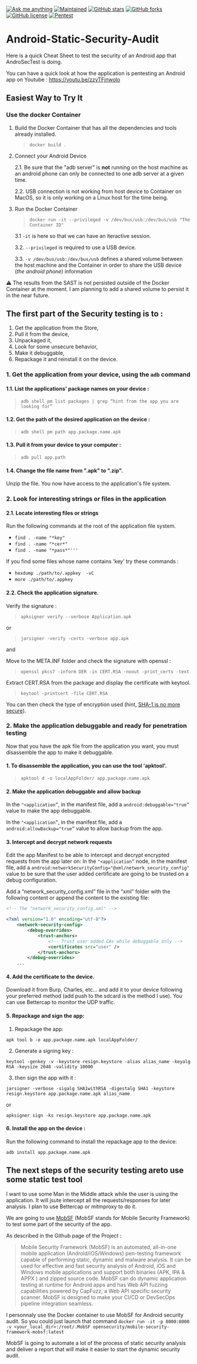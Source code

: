 
<a href="https://github.com/Shosta/androSecTest/stargazers"><img alt="Ask me anything" src="https://img.shields.io/static/v1.svg?label=Ask%20me&message=anything&color=green"></a>
<a href="https://github.com/Shosta/androSecTest/stargazers"><img alt="Maintained" src="https://img.shields.io/static/v1.svg?label=Maintained?&message=Yes&color=Blue"></a>
<a href="https://github.com/Shosta/androSecTest/stargazers"><img alt="GitHub stars" src="https://img.shields.io/github/stars/Shosta/androSecTest.svg?style=social"></a>
<a href="https://github.com/Shosta/androSecTest/network"><img alt="GitHub forks" src="https://img.shields.io/github/forks/Shosta/androSecTest.svg?style=social"></a>
<a href="https://github.com/Shosta/androSecTest/blob/master/LICENSE.md"><img alt="GitHub license" src="https://img.shields.io/github/license/Shosta/androSecTest.svg?color=green&style=flat-square"></a>
<a href="https://github.com/Shosta/androSecTest/stargazers"><img alt="Pentest" src="https://img.shields.io/static/v1.svg?label=Pentest&message=Your%20App&color=green&logo=Android"></a>

 
 # Android-Static-Security-Audit

Here is a quick Cheat Sheet to test the security of an Android app that AndroSecTest is doing.

You can have a quick look at how the application is pentesting an Android app on Youtube : https://youtu.be/zzyTFjnwolo

## Easiest Way to Try It 

### Use the docker Container

1. Build the Docker Container that has all the dependencies and tools already installed.
    > `docker build .`

2. Connect your Android Device

    2.1. Be sure that the "adb server" is **not** running on the host machine as an android phone can only be connected to one adb server at a given time.
    
    2.2. USB connection is not working from host device to Container on MacOS, so it is only working on a Linux host for the time being.

3. Run the Docker Container
    > `docker run -it --privileged -v /dev/bus/usb:/dev/bus/usb "The Container ID"`

    3.1 `-it` is here so that we can have an iteractive session.

    3.2. `--privileged` is required to use a USB device.

    3.3. `-v /dev/bus/usb:/dev/bus/usb` defines a shared volume between the host machine and the Container in order to share the USB device (*the android phone*) information

⚠️ The results from the SAST is not persisted outside of the Docker Container at the moment.
I am planning to add a shared volume to persist it in the near future.

## The first part of the Security testing is to :
1. Get the application from the Store,
1. Pull it from the device,
1. Unpackaged it,
1. Look for some unsecure behavior,
1. Make it debuggable,
1. Repackage it and reinstall it on the device.

### 1. Get the application from your device, using the `adb` command
#### 1.1. List the applications' package names on your device :
> `adb shell pm list packages | grep “hint from the app you are looking for”`

#### 1.2. Get the path of the desired application on the device : 
> `adb shell pm path app.package.name.apk`

#### 1.3. Pull it from your device to your computer :
> `adb pull app.path`


#### 1.4. Change the file name from ".apk" to ".zip".
Unzip the file.
You now have access to the application's file system.

### 2. Look for interesting strings or files in the application 
#### 2.1. Locate interesting files or strings
Run the following commands at the root of the application file system.
* `find . -name "*key"`
* `find . -name "*cer*"`
* `find . -name "*pass*"'''`

If you find some files whose name contains 'key' try these commands :
* `hexdump ./path/to/.appkey  -vC`
* `more ./path/to/.appkey `


#### 2.2. Check the application signature.

Verify the signature : 
> `apksigner verify --verbose Application.apk`

or
> `jarsigner -verify -certs -verbose app.apk`

and

Move to the META.INF folder and check the signature with openssl : 
> `openssl pkcs7 -inform DER -in CERT.RSA -noout -print_certs -text`

Extract CERT.RSA from the package and display the certificate with keytool. 
> `keytool -printcert -file CERT.RSA `

You can then check the type of encryption used (hint, [SHA-1 is no more secure](https://shattered.io)).


### 2. Make the application debuggable and ready for penetration testing

Now that you have the apk file from the application you want, you must disassemble the app to make it debuggable.

#### 1. To disassemble the application, you can use the tool 'apktool'.

>`apktool d -o localAppFolder/ app.package.name.apk`

#### 2. Make the application debuggable and allow backup

In the `"<application”`, in the manifest file, add a `android:debuggable="true”` value to make the app debuggable.

In the `"<application”`, in the manifest file, add a `android:allowBackup="true”` value to allow backup from the app.

#### 3. Intercept and decrypt network requests

Edit the app Manifest to be able to intercept and decrypt encrypted requests from the app later on:
In the `"<application”` node, in the manifest file, add a `android:networkSecurityConfig="@xml/network_security_config"` value to be sure that the user added certificate are going to be trusted on a debug configuration.

Add a “network_security_config.xml” file in the “xml” folder with the following content or append the content to the existing file:
```xml
<!-- The "network_security_config.xml" -->

<?xml version="1.0" encoding="utf-8"?>
    <network-security-config>
        <debug-overrides>
            <trust-anchors>
                <!-- Trust user added CAs while debuggable only -->
                <certificates src="user" />
            </trust-anchors>
        </debug-overrides>
    ...
```

#### 4. Add the certificate to the device.
Download it from Burp, Charles, etc… and add it to your device following your preferred method (add push to the sdcard is the method I use).
You can use Bettercap to monitor the UDP traffic.


#### 5. Repackage and sign the app:
1. Repackage the app:
```
apk tool b -o app.package.name.apk localAppFolder/
```

2. Generate a signing key :
```
keytool -genkey -v -keystore resign.keystore -alias alias_name -keyalg RSA -keysize 2048 -validity 10000
```
3. then sign the app with it : 
```
jarsigner -verbose -sigalg SHA1withRSA -digestalg SHA1 -keystore resign.keystore app.package.name.apk alias_name
```
or
```
apksigner sign -ks resign.keystore app.package.name.apk
```

#### 6. Install the app on the device : 

Run the following command to install the repackage app to the device: 
```
adb install app.package.name.apk
```

## The next steps of the security testing areto use some static test tool

I want to use some Man in the Middle attack while the user is using the application. It will jsute intercept all the requests/responses for later analysis.
I plan to use Bettercap or mitmproxy to do it.

We are going to use [MobSF](https://github.com/MobSF/Mobile-Security-Framework-MobSF) (MobSF stands for Mobile Security Framework) to test some part of the security of the app. 

As described in the Github page of the Project :
> Mobile Security Framework (MobSF) is an automated, all-in-one mobile application (Android/iOS/Windows) pen-testing framework capable of performing static, dynamic and malware analysis. It can be used for effective and fast security analysis of Android, iOS and Windows mobile applications and support both binaries (APK, IPA & APPX ) and zipped source code. MobSF can do dynamic application testing at runtime for Android apps and has Web API fuzzing capabilities powered by CapFuzz, a Web API specific security scanner. MobSF is designed to make your CI/CD or DevSecOps pipeline integration seamless.

I personnaly use the Docker container to use MobSF for Android security audit.
So you could just launch that command `docker run -it -p 8000:8000 -v <your_local_dir>:/root/.MobSF opensecurity/mobile-security-framework-mobsf:latest`

MobSF is going to automate a lot of the process of static security analysis and deliver a report that will make it easier to start the dynamic security audit.

